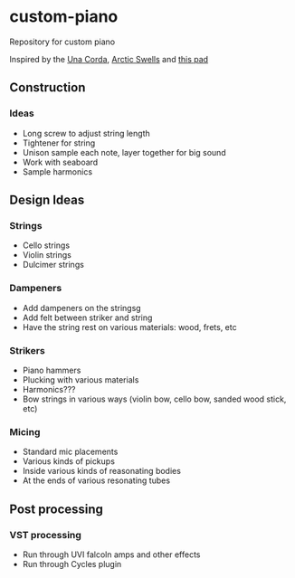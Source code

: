 # custom-piano
Repository for custom piano

Inspired by the [Una Corda](https://youtu.be/gfHK7_lSY-0?t=146), [Arctic Swells](https://youtu.be/H0Ob0EqCJ8A) and [this pad](https://youtu.be/nezcJztBR0I)

## Construction
### Ideas
 - Long screw to adjust string length
 - Tightener for string
 - Unison sample each note, layer together for big sound
 - Work with seaboard
 - Sample harmonics

## Design Ideas
### Strings
 - Cello strings
 - Violin strings
 - Dulcimer strings

### Dampeners
 - Add dampeners on the stringsg
 - Add felt between striker and string
 - Have the string rest on various materials: wood, frets, etc

### Strikers
 - Piano hammers
 - Plucking with various materials
 - Harmonics???
 - Bow strings in various ways (violin bow, cello bow, sanded wood stick, etc)
 
### Micing
 - Standard mic placements
 - Various kinds of pickups
 - Inside various kinds of reasonating bodies
 - At the ends of various resonating tubes

## Post processing
### VST processing
 - Run through UVI falcoln amps and other effects
 - Run through Cycles plugin
